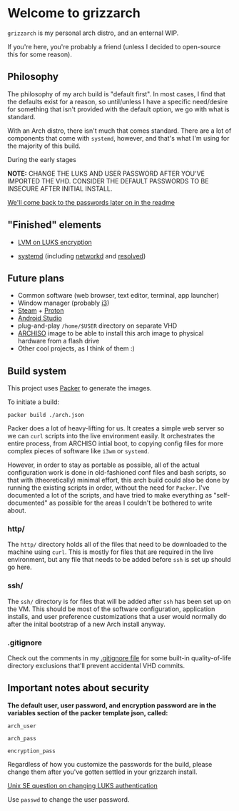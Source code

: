 # Welcome to grizzarch

`grizzarch` is my personal arch distro, and an enternal WIP. 

If you're here, you're probably a friend (unless I decided to open-source this for some reason).

## Philosophy

The philosophy of my arch build is "default first". In most cases, I find that the defaults exist for a reason, so until/unless I have a specific need/desire for something that isn't provided with the default option, we go with what is standard. 

With an Arch distro, there isn't much that comes standard. There are a lot of components that come with `systemd`, however, and that's what I'm using for the majority of this build.

During the early stages 

**NOTE:** CHANGE THE LUKS AND USER PASSWORD AFTER YOU'VE IMPORTED THE VHD. CONSIDER THE DEFAULT PASSWORDS TO BE INSECURE AFTER INITIAL INSTALL. 

[We'll come back to the passwords later on in the readme](#Important-notes-about-security)

## "Finished" elements

- [LVM on LUKS encryption](https://wiki.archlinux.org/index.php/Dm-crypt/Encrypting_an_entire_system#LVM_on_LUKS)

- [systemd](https://wiki.archlinux.org/index.php/Systemd) (including [networkd](https://wiki.archlinux.org/index.php/Systemd-networkd) and [resolved](https://wiki.archlinux.org/index.php/Systemd-resolved))

## Future plans

- Common software (web browser, text editor, terminal, app launcher)
- Window manager (probably [i3](https://i3wm.org/))
- [Steam](https://wiki.archlinux.org/index.php/Steam) + [Proton](https://github.com/ValveSoftware/Proton/)
- [Android Studio](https://wiki.archlinux.org/index.php/Android#Android_Studio)
- plug-and-play `/home/$USER` directory on separate VHD
- [ARCHISO](https://wiki.archlinux.org/index.php/Archiso) image to be able to install this arch image to physical hardware from a flash drive
- Other cool projects, as I think of them :) 

## Build system

This project uses [Packer](https://www.packer.io/) to generate the images.

To initiate a build:

`packer build ./arch.json`

Packer does a lot of heavy-lifting for us. It creates a simple web server so we can `curl` scripts into the live environment easily. It orchestrates the entire process, from ARCHISO intial boot, to copying config files for more complex pieces of software like `i3wm` or `systemd`. 

However, in order to stay as portable as possible, all of the actual configuration work is done in old-fashioned conf files and bash scripts, so that with (theoretically) minimal effort, this arch build could also be done by running the existing scripts in order, without the need for `Packer`. I've documented a lot of the scripts, and have tried to make everything as "self-documented" as possible for the areas I couldn't be bothered to write about.

### http/

The `http/` directory holds all of the files that need to be downloaded to the machine using `curl`. This is mostly for files that are required in the live environment, but any file that needs to be added before `ssh` is set up should go here.

### ssh/

The `ssh/` directory is for files that will be added after `ssh` has been set up on the VM. This should be most of the software configuration, application installs, and user preference customizations that a user would normally do after the inital bootstrap of a new Arch install anyway.

### .gitignore

Check out the comments in my [.gitignore file](.gitignore) for some built-in quality-of-life directory exclusions that'll prevent accidental VHD commits.




## Important notes about security

**The default user, user password, and encryption password are in the variables section of the packer template json, called:**

`arch_user`

`arch_pass`

`encryption_pass`

Regardless of how you customize the passwords for the build, please change them after you've gotten settled in your grizzarch install.

[Unix SE question on changing LUKS authentication](https://unix.stackexchange.com/questions/252672/how-do-i-change-a-luks-password)

Use `passwd` to change the user password.